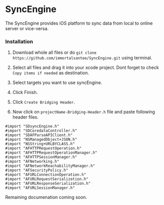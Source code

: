 # SyncEngine
The SyncEngine provides iOS platform to sync data from local to online server or vice-versa.

### Installation

1. Download whole all files or do `git clone https://github.com/immortalsantee/SyncEngine.git` using terminal.

2. Select all files and drag it into your xcode project. Dont forget to check `Copy items if needed` as destination.

3. Select targets you want to use syncEngine.

4. Click Finish.

5. Click `Create Bridging Header`.

6. Now click on `projectName-Bridging-Header.h` file and paste following header files.

```
#import "SDsyncEngine.h"
#import "SDCoredataController.h"
#import "SDAFParseAPIClient.h"
#import "NSManagedObject+JSON.h"
#import "NSString+URLBYCLASS.h"
#import "AFHTTPRequestOperation.h"
#import "AFHTTPRequestOperationManager.h"
#import "AFHTTPSessionManager.h"
#import "AFNetworking.h"
#import "AFNetworkReachabilityManager.h"
#import "AFSecurityPolicy.h"
#import "AFURLConnectionOperation.h"
#import "AFURLRequestSerialization.h"
#import "AFURLResponseSerialization.h"
#import "AFURLSessionManager.h"
```

Remaining documenation coming soon.
